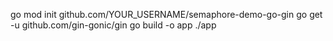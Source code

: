 go mod init github.com/YOUR_USERNAME/semaphore-demo-go-gin
go get -u github.com/gin-gonic/gin
go build -o app
./app